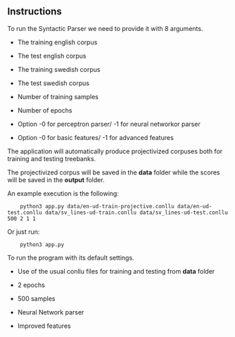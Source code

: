 ## Instructions

To run the Syntactic Parser we need to provide it with 8 arguments.

* The training english corpus

* The test english corpus

* The training swedish corpus

* The test swedish corpus

* Number of training samples

* Number of epochs 

* Option -0 for perceptron parser/ -1 for neural networkor parser

* Option -0 for basic features/ -1 for advanced features

The application will automatically produce projectivized corpuses both for training and testing treebanks.

The projectivized corpus will be saved in the **data** folder while the scores will be saved in the **output** folder. 

An example execution is the following: 
```
    python3 app.py data/en-ud-train-projective.conllu data/en-ud-test.conllu data/sv_lines-ud-train.conllu data/sv_lines-ud-test.conllu 500 2 1 1
```

Or just run:
```
    python3 app.py
```

To run the program with its default settings.

* Use of the usual conllu files for training and testing from **data** folder

* 2 epochs

* 500 samples

* Neural Network parser

* Improved features
